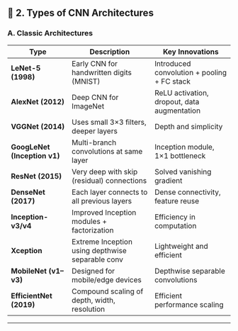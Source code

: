 ## 🧩 2. Types of CNN Architectures

### **A. Classic Architectures**

| Type                         | Description                                      | Key Innovations                             |
| ---------------------------- | ------------------------------------------------ | ------------------------------------------- |
| **LeNet-5 (1998)**           | Early CNN for handwritten digits (MNIST)         | Introduced convolution + pooling + FC stack |
| **AlexNet (2012)**           | Deep CNN for ImageNet                            | ReLU activation, dropout, data augmentation |
| **VGGNet (2014)**            | Uses small 3×3 filters, deeper layers            | Depth and simplicity                        |
| **GoogLeNet (Inception v1)** | Multi-branch convolutions at same layer          | Inception module, 1×1 bottleneck            |
| **ResNet (2015)**            | Very deep with skip (residual) connections       | Solved vanishing gradient                   |
| **DenseNet (2017)**          | Each layer connects to all previous layers       | Dense connectivity, feature reuse           |
| **Inception-v3/v4**          | Improved Inception modules + factorization       | Efficiency in computation                   |
| **Xception**                 | Extreme Inception using depthwise separable conv | Lightweight and efficient                   |
| **MobileNet (v1–v3)**        | Designed for mobile/edge devices                 | Depthwise separable convolutions            |
| **EfficientNet (2019)**      | Compound scaling of depth, width, resolution     | Efficient performance scaling               |

---
